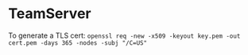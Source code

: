 # TeamServer

To generate a TLS cert: 
`openssl req -new -x509 -keyout key.pem -out cert.pem -days 365 -nodes -subj "/C=US"`
